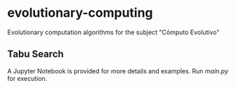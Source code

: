# evolutionary-computing
Evolutionary computation algorithms for the subject "Cómputo Evolutivo" 


## Tabu Search
A Jupyter Notebook is provided for more details and examples.
Run *main.py* for execution.
